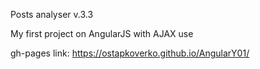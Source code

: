 Posts analyser v.3.3

My first project on AngularJS with AJAX use



gh-pages link: https://ostapkoverko.github.io/AngularY01/
